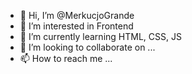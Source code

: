 - 👋 Hi, I’m @MerkucjoGrande
- 👀 I’m interested in Frontend
- 🌱 I’m currently learning HTML, CSS, JS
- 💞️ I’m looking to collaborate on ...
- 📫 How to reach me ...

<!---
MerkucjoGrande/MerkucjoGrande is a ✨ special ✨ repository because its `README.md` (this file) appears on your GitHub profile.
You can click the Preview link to take a look at your changes.
--->
